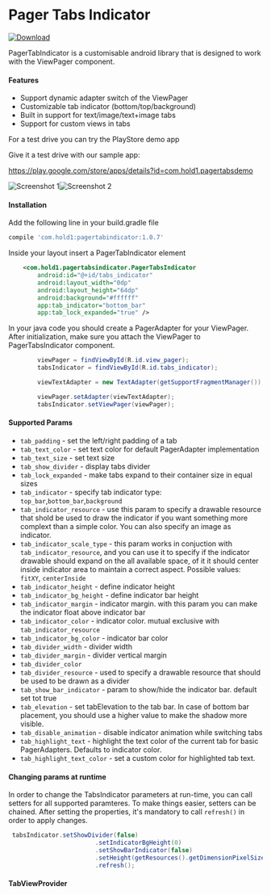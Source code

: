 # Pager Tabs Indicator

[ ![Download](https://api.bintray.com/packages/crysis21/Android/PagerTabIndicator/images/download.svg) ](https://bintray.com/crysis21/Android/PagerTabIndicator/_latestVersion)

PagerTabIndicator is a customisable android library that is designed to work with the ViewPager component.

#### Features
* Support dynamic adapter switch of the ViewPager
* Customizable tab indicator (bottom/top/background)
* Built in support for text/image/text+image tabs
* Support for custom views in tabs

For a test drive you can try the PlayStore demo app


Give it a test drive with our sample app:

https://play.google.com/store/apps/details?id=com.hold1.pagertabsdemo

![Screenshot 1](https://s3-us-west-2.amazonaws.com/anaface-pictures/ss_1.png)![Screenshot 2](https://s3-us-west-2.amazonaws.com/anaface-pictures/ss_2.png)


#### Installation
Add the following line in your build.gradle file

```gradle
compile 'com.hold1:pagertabindicator:1.0.7'
```

Inside your layout insert a PagerTabIndicator element

```xml
    <com.hold1.pagertabsindicator.PagerTabsIndicator
        android:id="@+id/tabs_indicator"
        android:layout_width="0dp"
        android:layout_height="64dp"
        android:background="#ffffff"
        app:tab_indicator="bottom_bar"
        app:tab_lock_expanded="true" />
```

In your java code you should create a PagerAdapter for your ViewPager. After initialization, make sure you attach the ViewPager to PagerTabsIndicator component.

```java
        viewPager = findViewById(R.id.view_pager);
        tabsIndicator = findViewById(R.id.tabs_indicator);

        viewTextAdapter = new TextAdapter(getSupportFragmentManager());

        viewPager.setAdapter(viewTextAdapter);
        tabsIndicator.setViewPager(viewPager);
```


#### Supported Params

* `tab_padding` - set the left/right padding of a tab
* `tab_text_color` - set text color for default PagerAdapter implementation
* `tab_text_size` - set text size
* `tab_show_divider` - display tabs divider
* `tab_lock_expanded` - make tabs expand to their container size in equal sizes
* `tab_indicator` - specify tab indicator type: `top_bar`,`bottom_bar`,`background`
* `tab_indicator_resource` - use this param to specify a drawable resource that shold be used to draw the indicator if you want something more complext than a simple color. You can also specify an image as indicator.
* `tab_indicator_scale_type` - this param works in conjuction with `tab_indicator_resource`, and you can use it to specify if the indicator drawable should expand on the all available space, of it it should center inside indicator area to maintain a correct aspect. Possible values: `fitXY`, `centerInside`
* `tab_indicator_height` - define indicator height
* `tab_indicator_bg_height` - define indicator bar height
* `tab_indicator_margin` - indicator margin. with this param you can make the indicator float above indicator bar
* `tab_indicator_color` - indicator color. mutual exclusive with `tab_indicator_resource`
* `tab_indicator_bg_color` - indicator bar color
* `tab_divider_width` - divider width
* `tab_divider_margin` - divider vertical margin
* `tab_divider_color`
* `tab_divider_resource` - used to specify a drawable resource that should be used to be drawn as a divider
* `tab_show_bar_indicator` - param to show/hide the indicator bar. default set tot true
* `tab_elevation` - set tabElevation to the tab bar. In case of bottom bar placement, you should use a higher value to make the shadow more visible.
* `tab_disable_animation` - disable indicator animation while switching tabs
* `tab_highlight_text` - highlight the text color of the current tab for basic PagerAdapters. Defaults to indicator color.
* `tab_highlight_text_color` - set a custom color for highlighted tab text.

#### Changing params at runtime

In order to change the TabsIndicator parameters at run-time, you can call setters for all supported paramteres. To make things easier, setters can be chained. After setting the properties, it's mandatory to call `refresh()` in order to apply changes.

```java
 tabsIndicator.setShowDivider(false)
                        .setIndicatorBgHeight(0)
                        .setShowBarIndicator(false)
                        .setHeight(getResources().getDimensionPixelSize(R.dimen.tab_height_min))
                        .refresh();

```

#### TabViewProvider